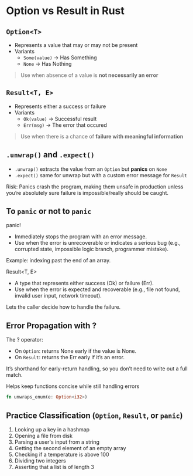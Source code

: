 # Option vs Result in Rust

## `Option<T>`

- Represents a value that may or may not be present
- Variants
  - `Some(value)` -> Has Something
  - `None` -> Has Nothing

> Use when absence of a value is **not necessarily an error**

## `Result<T, E>`

- Represents either a success or failure
- Variants
  - `Ok(value)` -> Successful result
  - `Err(msg)` -> The error that occured

> Use when there is a chance of **failure with meaningful information**

## `.unwrap()` and `.expect()`

- `.unwrap()` extracts the value from an `Option` but **panics** on `None`
- `.expect()` same for unwrap but with a custom error message for `Result`

Risk: Panics crash the program, making them unsafe in production unless you’re absolutely sure failure is impossible/really should be caught.

## To `panic` or not to `panic`

panic!

- Immediately stops the program with an error message.
- Use when the error is unrecoverable or indicates a serious bug (e.g., corrupted state, impossible logic branch, programmer mistake).

Example: indexing past the end of an array.

Result<T, E>

- A type that represents either success (Ok) or failure (Err).
- Use when the error is expected and recoverable (e.g., file not found, invalid user input, network timeout).

Lets the caller decide how to handle the failure.

## Error Propagation with ?

The ? operator:

- On `Option`: returns None early if the value is None.
- On `Result`: returns the Err early if it’s an error.

It’s shorthand for early-return handling, so you don’t need to write out a full match.

Helps keep functions concise while still handling errors

```rust
fn unwraps_enum(e: Option<i32>)

```

## Practice Classification (`Option`, `Result`, or `panic`)

1. Looking up a key in a hashmap
2. Opening a file from disk
3. Parsing a user's input from a string
4. Getting the second element of an empty array
5. Checking if a temperature is above 100
6. Dividing two integers
7. Asserting that a list is of length 3
